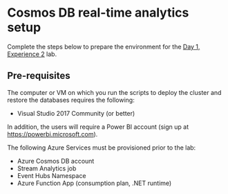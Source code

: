 # Cosmos DB real-time analytics setup

Complete the steps below to prepare the environment for the [Day 1, Experience 2](../../../day1-exp2/) lab.

## Pre-requisites

The computer or VM on which you run the scripts to deploy the cluster and restore the databases requires the following:

- Visual Studio 2017 Community (or better)

In addition, the users will require a Power BI account (sign up at <https://powerbi.microsoft.com>).

The following Azure Services must be provisioned prior to the lab:

- Azure Cosmos DB account
- Stream Analytics job
- Event Hubs Namespace
- Azure Function App (consumption plan, .NET runtime)
